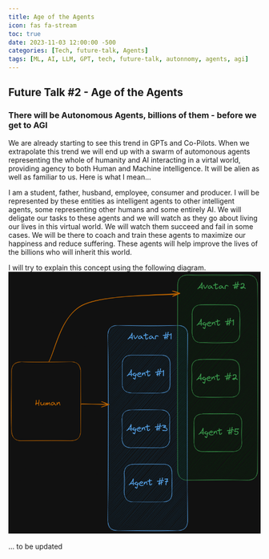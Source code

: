 ```yaml
---
title: Age of the Agents
icon: fas fa-stream
toc: true
date: 2023-11-03 12:00:00 -500
categories: [Tech, future-talk, Agents]
tags: [ML, AI, LLM, GPT, tech, future-talk, autonnomy, agents, agi]
---
```


## Future Talk #2 - Age of the Agents

### There will be Autonomous Agents, billions of them - before we get to AGI

We are already starting to see this trend in GPTs and Co-Pilots. When we extrapolate this trend we will end up with a swarm of automonous agents representing the whole of humanity and AI interacting in a virtal world, providing agency to both Human and Machine intelligence. It will be alien as well as familiar to us. Here is what I mean...

I am a student, father, husband, employee, consumer and producer. I will be represented by these entities as intelligent agents to other intelligent agents, some representing other humans and some entirely AI. We will deligate our tasks to these agents and we will watch as they go about living our lives in this virtual world. We will watch them succeed and fail in some cases. We will be there to coach and train these agents to maximize our happiness and reduce suffering. These agents will help improve the lives of the billions who will inherit this world.

I will try to explain this concept using the following diagram.
![Humans as Avatars with Agents](/assets/images/Human_Avatars_with-Agents.png)

... to be updated
